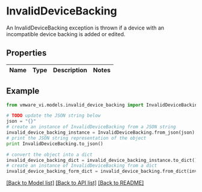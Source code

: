# InvalidDeviceBacking

An InvalidDeviceBacking exception is thrown if a device with an incompatible device backing is added or edited. 

## Properties
Name | Type | Description | Notes
------------ | ------------- | ------------- | -------------

## Example

```python
from vmware_vi.models.invalid_device_backing import InvalidDeviceBacking

# TODO update the JSON string below
json = "{}"
# create an instance of InvalidDeviceBacking from a JSON string
invalid_device_backing_instance = InvalidDeviceBacking.from_json(json)
# print the JSON string representation of the object
print InvalidDeviceBacking.to_json()

# convert the object into a dict
invalid_device_backing_dict = invalid_device_backing_instance.to_dict()
# create an instance of InvalidDeviceBacking from a dict
invalid_device_backing_form_dict = invalid_device_backing.from_dict(invalid_device_backing_dict)
```
[[Back to Model list]](../README.md#documentation-for-models) [[Back to API list]](../README.md#documentation-for-api-endpoints) [[Back to README]](../README.md)


